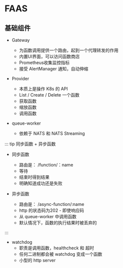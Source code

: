 # FAAS

## 基础组件

- Gateway

    - 为函数调用提供一个路由，起到一个代理转发的作用
    - 内置UI界面，可以访问函数商店
    - Prometheus收集监控指标
    - 接受 AlertManager 通知，自动伸缩

- Provider

    - 本质上是操作 K8s 的 API
    - List / Create / Delete 一个函数
    - 获取函数
    - 缩放函数
    - 调用函数

- queue-worker

    - 依赖于 NATS 和 NATS Streaming

::: tip 同步函数 + 异步函数

- 同步函数
    - 路由是： /function/：name
    - 等待
    - 结束时得到结果
    - 明确知道成功还是失败

- 异步函数
    - 路由是： /async-function/:name
    - http 的状态码为202 - 即使响应码
    - 从 queue-worker 中调用函数
    - 默认情况下，函数的执行结果时被丢弃的

:::


- watchdog
    - 职责是调用函数，healthcheck 和 超时
    - 任何二进制都会被 watchdog 变成一个函数
    - 小型的 http server


